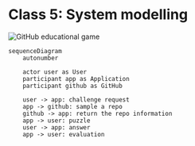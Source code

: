 # Class 5: System modelling

![GitHub educational game](http://www.plantuml.com/plantuml/proxy?cache=no&src=figures/diagrams/game_github.iuml)

```mermaid
sequenceDiagram
    autonumber

    actor user as User
    participant app as Application
    participant github as GitHub

    user -> app: challenge request
    app -> github: sample a repo
    github -> app: return the repo information
    app -> user: puzzle
    user -> app: answer
    app -> user: evaluation
```